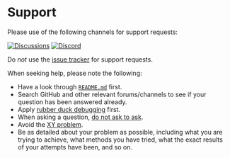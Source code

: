 # Support

Please use of the following channels for support requests:

[![Discussions](https://img.shields.io/github/discussions/vezel-dev/zig-toolsets?color=teal)](https://github.com/vezel-dev/zig-toolsets/discussions/categories/questions)
[![Discord](https://img.shields.io/discord/960716713136095232?color=peru&label=discord)](https://discord.gg/bk5T2s9zFg)

Do *not* use the
[issue tracker](https://github.com/vezel-dev/zig-toolsets/issues) for support
requests.

When seeking help, please note the following:

* Have a look through [`README.md`](README.md) first.
* Search GitHub and other relevant forums/channels to see if your question has
  been answered already.
* Apply [rubber duck debugging](https://rubberduckdebugging.com) first.
* When asking a question, [do not ask to ask](https://dontasktoask.com).
* Avoid the [XY problem](https://xyproblem.info).
* Be as detailed about your problem as possible, including what you are trying
  to achieve, what methods you have tried, what the exact results of your
  attempts have been, and so on.
